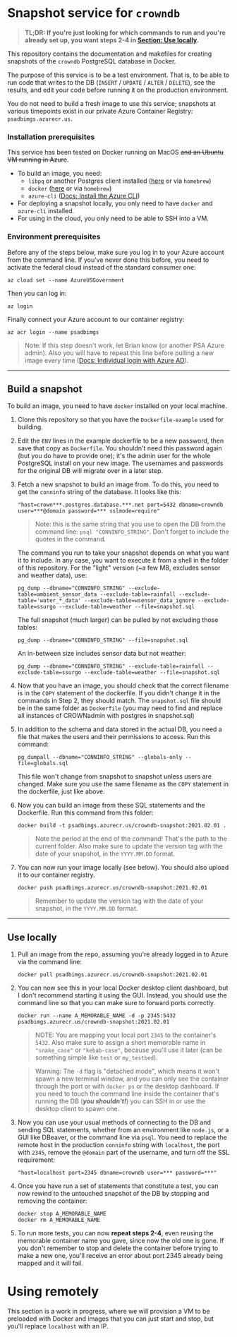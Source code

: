 # Snapshot service for `crowndb`

> **TL;DR: If you're just looking for which commands to run and you're already set up, you want steps 2-4 in [Section: Use locally](#use-locally).**

This repository contains the documentation and makefiles for creating snapshots of the `crowndb` PostgreSQL database in Docker. 

The purpose of this service is to be a test environment. That is, to be able to run code that writes to the DB (`INSERT` / `UPDATE` / `ALTER` / `DELETE`), see the results, and edit your code before running it on the production environment.

You do not need to build a fresh image to use this service; snapshots at various timepoints exist in our private Azure Container Registry: `psadbimgs.azurecr.us`.

### Installation prerequisites
This service has been tested on Docker running on MacOS ~~and an Ubuntu VM running in Azure~~. 

 - To build an image, you need: 
   - `libpq` or another Postgres client installed ([here](https://www.postgresql.org/download/) or via `homebrew`)
   - `docker` ([here](https://docs.docker.com/get-docker/) or via `homebrew`)
   - `azure-cli` ([Docs: Install the Azure CLI](https://docs.microsoft.com/en-us/cli/azure/install-azure-cli))
 - For deploying a snapshot locally, you only need to have `docker` and `azure-cli` installed.
 - For using in the cloud, you only need to be able to SSH into a VM.

### Environment prerequisites
Before any of the steps below, make sure you log in to your Azure account from the command line. If you've never done this before, you need to activate the federal cloud instead of the standard consumer one:

    az cloud set --name AzureUSGovernment

Then you can log in:

    az login

Finally connect your Azure account to our container registry:

    az acr login --name psadbimgs

> Note: If this step doesn't work, let Brian know (or another PSA Azure admin). Also you will have to repeat this line before pulling a new image every time ([Docs: Individual login with Azure AD](https://docs.microsoft.com/en-us/azure/container-registry/container-registry-authentication#individual-login-with-azure-ad)).

---

## Build a snapshot

To build an image, you need to have `docker` installed on your local machine. 

1. Clone this repository so that you have the `Dockerfile-example` used for building.

2. Edit the `ENV` lines in the example dockerfile to be a new password, then save that copy as `Dockerfile`. You shouldn't need this password again (but you do have to provide one); it's the admin user for the whole PostgreSQL install on your new image. The usernames and passwords for the original DB will migrate over in a later step.

3. Fetch a new snapshot to build an image from. To do this, you need to get the `conninfo` string of the database. It looks like this: 
    
       "host=crown***.postgres.database.***.net port=5432 dbname=crowndb user=***@domain password=*** sslmode=require"
   > Note: this is the same string that you use to open the DB from the command line: `psql "CONNINFO_STRING"`. Don't forget to include the quotes in the command.

   The command you run to take your snapshot depends on what you want it to include. In any case, you want to execute it from a shell in the folder of this repository. For the "light" version (~a few MB, excludes sensor and weather data), use:

       pg_dump --dbname="CONNINFO_STRING" --exclude-table=ambient_sensor_data --exclude-table=rainfall --exclude-table='water_*_data' --exclude-table=wsensor_data_ignore --exclude-table=ssurgo --exclude-table=weather --file=snapshot.sql

    The full snapshot (much larger) can be pulled by not excluding those tables:

       pg_dump --dbname="CONNINFO_STRING" --file=snapshot.sql

    An in-between size includes sensor data but not weather:

       pg_dump --dbname="CONNINFO_STRING" --exclude-table=rainfall --exclude-table=ssurgo --exclude-table=weather --file=snapshot.sql

4. Now that you have an image, you should check that the correct filename is in the `COPY` statement of the dockerfile. If you didn't change it in the commands in Step 2, they should match. The `snapshot.sql` file should be in the same folder as `Dockerfile` (you may need to find and replace all instances of CROWNadmin with postgres in snapshot.sql)

5. In addition to the schema and data stored in the actual DB, you need a file that makes the users and their permissions to access. Run this command:

       pg_dumpall --dbname="CONNINFO_STRING" --globals-only --file=globals.sql

   This file won't change from snapshot to snapshot unless users are changed. Make sure you use the same filename as the `COPY` statement in the dockerfile, just like above.

6. Now you can build an image from these SQL statements and the Dockerfile. Run this command from this folder:

       docker build -t psadbimgs.azurecr.us/crowndb-snapshot:2021.02.01 .
       
    > Note the period at the end of the command! That's the path to the current folder. Also make sure to update the version tag with the date of your snapshot, in the `YYYY.MM.DD` format.

7. You can now run your image locally (see below). You should also upload it to our container registry.

       docker push psadbimgs.azurecr.us/crowndb-snapshot:2021.02.01

    > Remember to update the version tag with the date of your snapshot, in the `YYYY.MM.DD` format.

---

## Use locally

1. Pull an image from the repo, assuming you're already logged in to Azure via the command line:

       docker pull psadbimgs.azurecr.us/crowndb-snapshot:2021.02.01

2. You can now see this in your local Docker desktop client dashboard, but I don't recommend starting it using the GUI. Instead, you should use the command line so that you can make sure to forward ports correctly.

       docker run --name A_MEMORABLE_NAME -d -p 2345:5432 psadbimgs.azurecr.us/crowndb-snapshot:2021.02.01

    > NOTE: You are mapping your local port `2345` to the container's `5432`. Also make sure to assign a short memorable name in `"snake_case"` or `"kebab-case"`, because you'll use it later (can be something simple like `test` or `my_testbed`).

    > Warning: The `-d` flag is "detached mode", which means it won't spawn a new terminal window, and you can only see the container through the port or with `docker ps` or the desktop dashboard. If you need to touch the command line inside the container that's running the DB (***you shouldn't!***) you can SSH in or use the desktop client to spawn one.

3. Now you can use your usual methods of connecting to the DB and sending SQL statements, whether from an environment like `node.js`, or a GUI like DBeaver, or the command line via `psql`. You need to replace the remote host in the production `conninfo` string with `localhost`, the port with `2345`, remove the `@domain` part of the username, and turn off the SSL requirement:

       "host=localhost port=2345 dbname=crowndb user=*** password=***"

4. Once you have run a set of statements that constitute a test, you can now rewind to the untouched snapshot of the DB by stopping and removing the container:

       docker stop A_MEMORABLE_NAME
       docker rm A_MEMORABLE_NAME

5. To run more tests, you can now **repeat steps 2-4**, even reusing the memorable container name you gave, since now the old one is gone. If you don't remember to stop and delete the container before trying to make a new one, you'll receive an error about port 2345 already being mapped and it will fail.


# Using remotely

This section is a work in progress, where we will provision a VM to be preloaded with Docker and images that you can just start and stop, but you'll replace `localhost` with an IP.
